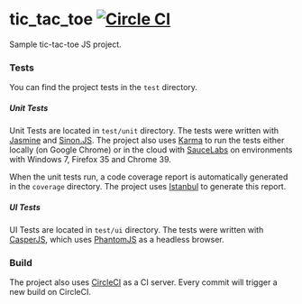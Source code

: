 # tic_tac_toe [![Circle CI](https://circleci.com/gh/stefanteixeira/tic_tac_toe.svg?style=shield)](https://circleci.com/gh/stefanteixeira/tic_tac_toe)

Sample tic-tac-toe JS project.

### Tests

You can find the project tests in the ```test``` directory.

##### Unit Tests

Unit Tests are located in ```test/unit``` directory. The tests were written with [Jasmine](http://jasmine.github.io/) and [Sinon.JS](http://sinonjs.org/). The project also uses [Karma](http://karma-runner.github.io/0.12/index.html) to run the tests either locally (on Google Chrome) or in the cloud with [SauceLabs](https://saucelabs.com/) on environments with Windows 7, Firefox 35 and Chrome 39.

When the unit tests run, a code coverage report is automatically generated in the ```coverage``` directory. The project uses [Istanbul](https://gotwarlost.github.io/istanbul/) to generate this report.

##### UI Tests

UI Tests are located in ```test/ui``` directory. The tests were written with [CasperJS](http://casperjs.org/), which uses [PhantomJS](http://phantomjs.org/) as a headless browser.

### Build

The project also uses [CircleCI](https://circleci.com/) as a CI server. Every commit will trigger a new build on CircleCI.


